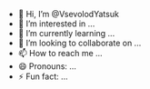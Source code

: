 - 👋 Hi, I’m @VsevolodYatsuk
- 👀 I’m interested in ...
- 🌱 I’m currently learning ...
- 💞️ I’m looking to collaborate on ...
- 📫 How to reach me ...
- 😄 Pronouns: ...
- ⚡ Fun fact: ...

<!---
VsevolodYatsuk/VsevolodYatsuk is a ✨ special ✨ repository because its `README.md` (this file) appears on your GitHub profile.
You can click the Preview link to take a look at your changes.
--->
